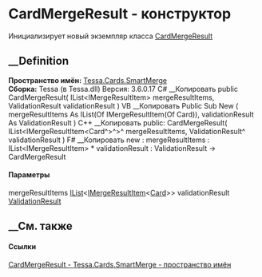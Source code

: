 # CardMergeResult - конструктор
Инициализирует новый экземпляр класса
[CardMergeResult](T_Tessa_Cards_SmartMerge_CardMergeResult.htm)
##  __Definition
 **Пространство имён:** [Tessa.Cards.SmartMerge](N_Tessa_Cards_SmartMerge.htm)  
 **Сборка:** Tessa (в Tessa.dll) Версия: 3.6.0.17
C# __Копировать
     public CardMergeResult(
    	IList<IMergeResultItem<Card>> mergeResultItems,
    	ValidationResult validationResult
    )
VB __Копировать
     Public Sub New ( 
    	mergeResultItems As IList(Of IMergeResultItem(Of Card)),
    	validationResult As ValidationResult
    )
C++ __Копировать
     public:
    CardMergeResult(
    	IList<IMergeResultItem<Card^>^>^ mergeResultItems, 
    	ValidationResult^ validationResult
    )
F# __Копировать
     new : 
            mergeResultItems : IList<IMergeResultItem<Card>> * 
            validationResult : ValidationResult -> CardMergeResult
#### Параметры
mergeResultItems
[IList](https://learn.microsoft.com/dotnet/api/system.collections.generic.ilist-1)<[IMergeResultItem](T_Tessa_SmartMerge_IMergeResultItem_1.htm)<[Card](T_Tessa_Cards_Card.htm)>>
validationResult
[ValidationResult](T_Tessa_Platform_Validation_ValidationResult.htm)
## __См. также
#### Ссылки
[CardMergeResult - ](T_Tessa_Cards_SmartMerge_CardMergeResult.htm)
[Tessa.Cards.SmartMerge - пространство имён](N_Tessa_Cards_SmartMerge.htm)
